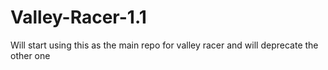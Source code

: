 # Valley-Racer-1.1
Will start using this as the main repo for valley racer and will deprecate the other one
